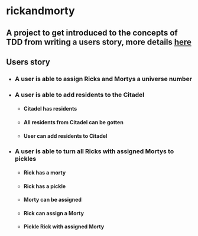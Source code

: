 # rickandmorty

## A project to get introduced to the concepts of TDD from writing a users story, more details [here](https://rubikscode.net/2021/05/24/test-driven-development-tdd-with-python/)

## Users story
- ### A user is able to assign Ricks and Mortys a universe number
- ### A user is able to add residents to the Citadel
    - #### Citadel has residents
    - #### All residents from Citadel can be gotten
    - #### User can add residents to Citadel
- ### A user is able to turn all Ricks with assigned Mortys to pickles
    - #### Rick has a morty
    - #### Rick has a pickle
    - #### Morty can be assigned
    - #### Rick can assign a Morty
    - #### Pickle Rick with assigned Morty

